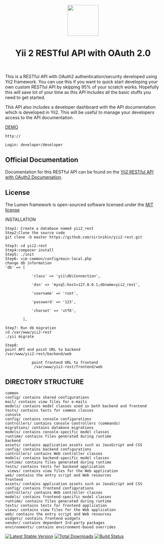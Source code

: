 <p align="center">
    <a href="https://github.com/yiisoft" target="_blank">
        <img src="https://avatars0.githubusercontent.com/u/993323" height="100px">
    </a>
    <h1 align="center">Yii 2 RESTful API with OAuth 2.0 </h1>
    <br>
</p>

This is a RESTful API with OAuth2 authentication/security developed using Yii2 framework.
You can use this if you want to quick start developing your own custom RESTful API by skipping 95% of your scratch works.
Hopefully this will save lot of your time as this API includes all the basic stuffs you need to get started.

This API also includes a developer dashboard with the API documentation which is developed in Yii2. This will be useful to manage your developers access to the API documentation.

[DEMO](http://)

```
http://

Login: developer/developer
```

## Official Documentation

Documentation for this RESTful API can be found on the [Yii2 RESTful API with OAuth2 Documenation]().

## License

The Lumen framework is open-sourced software licensed under the [MIT license](http://opensource.org/licenses/MIT)

INSTALLATION

```
Step1: Create a database named yii2_rest
Step2:Clone the source code
git clone -b master https://github.com/sirinibin/yii2-rest.git

Step3: cd yii2-rest
Step4:composer install
Step5: ./init
Step6: vim common/config/main-local.php
change db information
'db' => [

            'class' => 'yii\db\Connection',

            'dsn' => 'mysql:host=127.0.0.1;dbname=yii2_rest',

            'username' => 'root',

            'password' => '123',

            'charset' => 'utf8',

        ],

Step7: Run db migration
cd /var/www/yii2-rest
./yii migrate

Step8:
point API end point URL to backend
/var/www/yii2-rest/backend/web

            point frontend URL to frontend
             /var/www/yii2-rest/frontend/web
```

## DIRECTORY STRUCTURE

```
common
config/ contains shared configurations
mail/ contains view files for e-mails
models/ contains model classes used in both backend and frontend
tests/ contains tests for common classes
console
config/ contains console configurations
controllers/ contains console controllers (commands)
migrations/ contains database migrations
models/ contains console-specific model classes
runtime/ contains files generated during runtime
backend
assets/ contains application assets such as JavaScript and CSS
config/ contains backend configurations
controllers/ contains Web controller classes
models/ contains backend-specific model classes
runtime/ contains files generated during runtime
tests/ contains tests for backend application
 views/ contains view files for the Web application
web/ contains the entry script and Web resources
frontend
assets/ contains application assets such as JavaScript and CSS
config/ contains frontend configurations
controllers/ contains Web controller classes
models/ contains frontend-specific model classes
runtime/ contains files generated during runtime
tests/ contains tests for frontend application
views/ contains view files for the Web application
web/ contains the entry script and Web resources
widgets/ contains frontend widgets
vendor/ contains dependent 3rd-party packages
environments/ contains environment-based overrides
```

[![Latest Stable Version](https://poser.pugx.org/yiisoft/yii2-app-advanced/v/stable.png)](https://packagist.org/packages/yiisoft/yii2-app-advanced)
[![Total Downloads](https://poser.pugx.org/yiisoft/yii2-app-advanced/downloads.png)](https://packagist.org/packages/yiisoft/yii2-app-advanced)
[![Build Status](https://travis-ci.org/yiisoft/yii2-app-advanced.svg?branch=master)](https://travis-ci.org/yiisoft/yii2-app-advanced)

```

```
